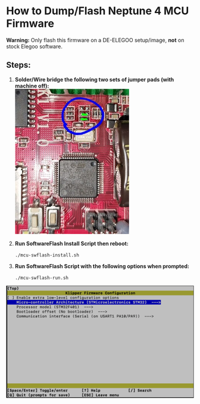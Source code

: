 # How to Dump/Flash Neptune 4 MCU Firmware

**Warning:** Only flash this firmware on a DE-ELEGOO setup/image, **not** on stock Elegoo software.

## Steps:

1. **Solder/Wire bridge the following two sets of jumper pads (with machine off):**\
![Alt text](/images/pads-bridge.jpg)

3. **Run SoftwareFlash Install Script then reboot:**

   ```
   ./mcu-swflash-install.sh
   ```

4. **Run SoftwareFlash Script with the following options when prompted:**

   ```
   ./mcu-swflash-run.sh
   ```
      
![Alt text](/images/flash.png)





